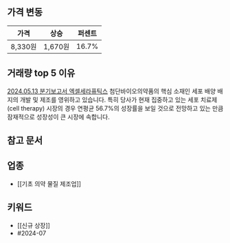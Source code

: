 ## 가격 변동
| 가격     | 상승     | 퍼센트   |
| ------ | ------ | ----- |
| 8,330원 | 1,670원 | 16.7% |
## 거래량 top 5 이유
[2024.05.13 분기보고서 엑셀세라퓨틱스](https://dart.fss.or.kr/dsaf001/main.do?rcpNo=20240513000282)
첨단바이오의약품의 핵심 소재인 세포 배양 배지의 개발 및 제조를 영위하고 있습니다.
특히 당사가 현재 집중하고 있는 세포 치료제(cell therapy) 시장의 경우 연평균 56.7%의 성장률을 보일 것으로 전망하고 있는 만큼 잠재적으로 성장성이 큰 시장에 속합니다.
## 참고 문서

## 업종
- [[기초 의약 물질 제조업]]
## 키워드
- [[신규 상장]]
- #2024-07 